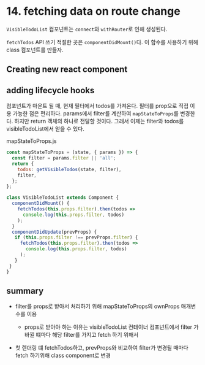 # 14. fetching data on route change

`VisibleTodoList` 컴포넌트는 `connect`와 `withRouter`로 인해 생성된다.

`fetchTodos` API 쓰기 적절한 곳은 `componentDidMount()`다. 이 함수를 사용하기 위해 class 컴포넌트를 만들자.

## Creating new react component

## adding lifecycle hooks

컴포넌트가 마운트 될 때, 현재 필터에서 todos를 가져온다. 필터를 prop으로 직접 이용 가능한 점은 편리하다. params에서 filter를 계산하여 `mapStateToProps`를 변경한다. 하지만 return 객체의 하나로 전달할 것이다. 그래서 이제는 filter와 todos를 visibleTodoList에서 얻을 수 있다.

mapStateToProps.js

```javascript
const mapStateToProps = (state, { params }) => {
  const filter = params.filter || 'all';
  return {
    todos: getVisibleTodos(state, filter),
    filter,
  };
};
```

```javascript
class VisibleTodoList extends Component {
  componentDidMount() {
    fetchTodos(this.props.filter).then(todos =>
      console.log(this.props.filter, todos)
    );
  }
  componentDidUpdate(prevProps) {
   if (this.props.filter !== prevProps.filter) {
     fetchTodos(this.props.filter).then(todos =>
       console.log(this.props.filter, todos)
     );
   }
 }
}
```



## summary

- filter를 props로 받아서 처리하기 위해 mapStateToProps의 ownProps 매개변수를 이용
  - props로 받아야 하는 이유는 visibleTodoList 컨테이너 컴포넌트에서 filter 가 바뀔 떄마다 해당 filter를 가지고 fetch 하기 위해서

- 첫 렌더링 떄 fetchTodos하고, prevProps와 비교하여 filter가 변경될 때마다 fetch 하기위해 class component로 변경
